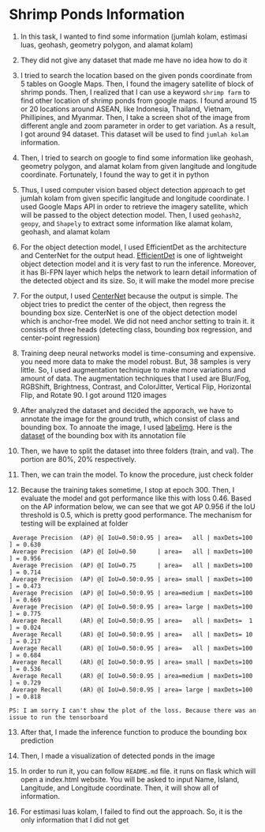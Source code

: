 # Shrimp Ponds Information
1. In this task, I wanted to find some information (jumlah kolam, estimasi luas, geohash, geometry polygon, and alamat kolam)
2. They did not give any dataset that made me have no idea how to do it
3. I tried to search the location based on the given ponds coordinate from 5 tables on Google Maps. Then, I found the imagery satellite of block of shrimp ponds. Then, I realized that I can use a keyword `shrimp farm` to find other location of shrimp ponds from google maps. I found around 15 or 20 locations around ASEAN, like Indonesia, Thailand, Vietnam, Phillipines, and Myanmar. Then, I take a screen shot of the image from different angle and zoom parameter in order to get variation. As a result, I got around 94 dataset. This dataset will be used to find `jumlah kolam` information. 
4. Then, I tried to search on google to find some information like geohash, geometry polygon, and alamat kolam from given langitude and longitude coordinate. Fortunately, I found the way to get it in python
5. Thus, I used computer vision based object detection approach to get jumlah kolam from given specific langitude and longitude coordinate. I used Google Maps API in order to retrieve the imagery satellite, which will be passed to the object detection model. Then, I used `geohash2`, `geopy`, and `Shapely` to extract some information like alamat kolam, geohash, and alamat kolam

6. For the object detection model, I used EfficientDet as the architecture and CenterNet for the output head. [EfficientDet](https://github.com/zylo117/Yet-Another-EfficientDet-Pytorch) is one of lightweight object detection model and it is very fast to run the inference. Moreover, it has Bi-FPN layer which helps the network to learn detail information of the detected object and its size. So, it will make the model more precise
7. For the output, I used [CenterNet](https://github.com/xingyizhou/CenterNet) because the output is simple. The object tries to predict the center of the object, then regress the bounding box size. CenterNet is one of the object detection model which is anchor-free model. We did not need anchor setting to train it. it consists of three heads (detecting class, bounding box regression, and center-point regression)
8. Training deep neural networks model is time-consuming and expensive. you need more data to make the model robust. But, 38 samples is very little. So, I used augmentation technique to make more variations and amount of data. The augmentation techniques that I used are Blur/Fog, RGBShift, Brightness, Contrast, and ColorJitter, Vertical Flip, Horizontal Flip, and Rotate 90. I got around 1120 images

9. After analyzed the dataset and decided the apporach, we have to annotate the image for the ground truth, which consist of class and bounding box. To annoate the image, I used [labelimg](https://github.com/heartexlabs/labelImg). Here is the [dataset](https://drive.google.com/drive/folders/10-BFbVzVUPohieRxMBpFcri7jY8StVh-?usp=share_link) of the bounding box with its annotation file

10. Then, we have to split the dataset into three folders (train, and val). The portion are 80%, 20% respectively. 

11. Then, we can train the model. To know the procedure, just check folder

12. Because the training takes sometime, I stop at epoch 300. Then, I evaluate the model and got performance like this with loss 0.46. Based on the AP information below, we can see that we got AP 0.956 if the IoU threshold is 0.5, which is pretty good performance. The mechanism for testing will be explained at folder
```
 Average Precision  (AP) @[ IoU=0.50:0.95 | area=   all | maxDets=100 ] = 0.630
 Average Precision  (AP) @[ IoU=0.50      | area=   all | maxDets=100 ] = 0.956
 Average Precision  (AP) @[ IoU=0.75      | area=   all | maxDets=100 ] = 0.714
 Average Precision  (AP) @[ IoU=0.50:0.95 | area= small | maxDets=100 ] = 0.473
 Average Precision  (AP) @[ IoU=0.50:0.95 | area=medium | maxDets=100 ] = 0.669
 Average Precision  (AP) @[ IoU=0.50:0.95 | area= large | maxDets=100 ] = 0.775
 Average Recall     (AR) @[ IoU=0.50:0.95 | area=   all | maxDets=  1 ] = 0.024
 Average Recall     (AR) @[ IoU=0.50:0.95 | area=   all | maxDets= 10 ] = 0.217
 Average Recall     (AR) @[ IoU=0.50:0.95 | area=   all | maxDets=100 ] = 0.684
 Average Recall     (AR) @[ IoU=0.50:0.95 | area= small | maxDets=100 ] = 0.536
 Average Recall     (AR) @[ IoU=0.50:0.95 | area=medium | maxDets=100 ] = 0.729
 Average Recall     (AR) @[ IoU=0.50:0.95 | area= large | maxDets=100 ] = 0.818
 ```

`PS: I am sorry I can't show the plot of the loss. Because there was an issue to run the tensorboard`

13. After that, I made the inference function to produce the bounding box prediction

14. Then, I made a visualization of detected ponds in the image

15. In order to run it, you can follow `README.md` file. it runs on flask which will open a index.html website. You will be asked to input Name, Island, Langitude, and Longitude coordinate. Then, it will show all of information.

16. For estimasi luas kolam, I failed to find out the approach. So, it is the only information that I did not get